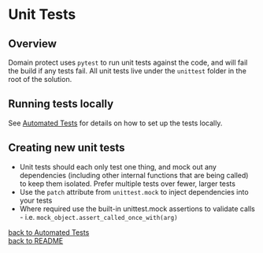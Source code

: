 # Unit Tests

## Overview

Domain protect uses `pytest` to run unit tests against the code, and will fail the build if any tests fail.  All unit tests live under the `unittest` folder in the root of the solution.

## Running tests locally

See [Automated Tests](automated-tests.md) for details on how to set up the tests locally.

## Creating new unit tests

* Unit tests should each only test one thing, and mock out any dependencies (including other internal functions that are being called) to keep them isolated.  Prefer multiple tests over fewer, larger tests
* Use the `patch` attribute from `unittest.mock` to inject dependencies into your tests
* Where required use the built-in unittest.mock assertions to validate calls - i.e. `mock_object.assert_called_once_with(arg)`


[back to Automated Tests](automated-tests.md)<br>
[back to README](../README.md)
